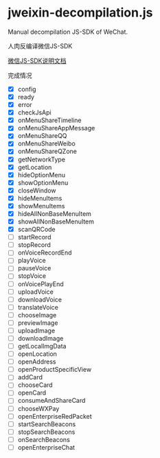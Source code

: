 # jweixin-decompilation.js
Manual decompilation JS-SDK of WeChat.

人肉反编译微信JS-SDK

[微信JS-SDK说明文档](https://mp.weixin.qq.com/wiki?t=resource/res_main&id=mp1421141115)

完成情况
- [x] config
- [x] ready
- [x] error
- [x] checkJsApi
- [x] onMenuShareTimeline
- [x] onMenuShareAppMessage
- [x] onMenuShareQQ
- [x] onMenuShareWeibo
- [x] onMenuShareQZone
- [x] getNetworkType
- [x] getLocation
- [x] hideOptionMenu
- [x] showOptionMenu
- [x] closeWindow
- [x] hideMenuItems
- [x] showMenuItems
- [x] hideAllNonBaseMenuItem
- [x] showAllNonBaseMenuItem
- [x] scanQRCode
- [ ] startRecord
- [ ] stopRecord
- [ ] onVoiceRecordEnd
- [ ] playVoice
- [ ] pauseVoice
- [ ] stopVoice
- [ ] onVoicePlayEnd
- [ ] uploadVoice
- [ ] downloadVoice
- [ ] translateVoice
- [ ] chooseImage
- [ ] previewImage
- [ ] uploadImage
- [ ] downloadImage
- [ ] getLocalImgData
- [ ] openLocation
- [ ] openAddress
- [ ] openProductSpecificView
- [ ] addCard
- [ ] chooseCard
- [ ] openCard
- [ ] consumeAndShareCard
- [ ] chooseWXPay
- [ ] openEnterpriseRedPacket
- [ ] startSearchBeacons
- [ ] stopSearchBeacons
- [ ] onSearchBeacons
- [ ] openEnterpriseChat
